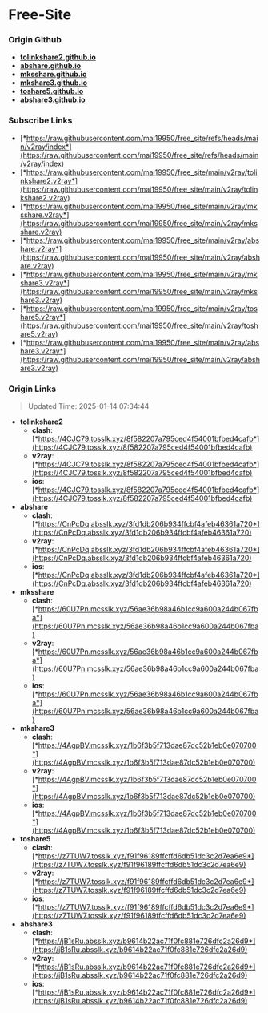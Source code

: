 # Free-Site

### Origin Github

- [**tolinkshare2.github.io**](https://github.com/tolinkshare2/tolinkshare2.github.io)
- [**abshare.github.io**](https://github.com/abshare/abshare.github.io)
- [**mksshare.github.io**](https://github.com/mksshare/mksshare.github.io)
- [**mkshare3.github.io**](https://github.com/mkshare3/mkshare3.github.io)
- [**toshare5.github.io**](https://github.com/toshare5/toshare5.github.io)
- [**abshare3.github.io**](https://github.com/abshare3/abshare3.github.io)

### Subscribe Links

- [*https://raw.githubusercontent.com/mai19950/free_site/refs/heads/main/v2ray/index*](https://raw.githubusercontent.com/mai19950/free_site/refs/heads/main/v2ray/index)
- [*https://raw.githubusercontent.com/mai19950/free_site/main/v2ray/tolinkshare2.v2ray*](https://raw.githubusercontent.com/mai19950/free_site/main/v2ray/tolinkshare2.v2ray)
- [*https://raw.githubusercontent.com/mai19950/free_site/main/v2ray/mksshare.v2ray*](https://raw.githubusercontent.com/mai19950/free_site/main/v2ray/mksshare.v2ray)
- [*https://raw.githubusercontent.com/mai19950/free_site/main/v2ray/abshare.v2ray*](https://raw.githubusercontent.com/mai19950/free_site/main/v2ray/abshare.v2ray)
- [*https://raw.githubusercontent.com/mai19950/free_site/main/v2ray/mkshare3.v2ray*](https://raw.githubusercontent.com/mai19950/free_site/main/v2ray/mkshare3.v2ray)
- [*https://raw.githubusercontent.com/mai19950/free_site/main/v2ray/toshare5.v2ray*](https://raw.githubusercontent.com/mai19950/free_site/main/v2ray/toshare5.v2ray)
- [*https://raw.githubusercontent.com/mai19950/free_site/main/v2ray/abshare3.v2ray*](https://raw.githubusercontent.com/mai19950/free_site/main/v2ray/abshare3.v2ray)

### Origin Links

> Updated Time: 2025-01-14 07:34:44

- **tolinkshare2**
  - **clash**: [*https://4CJC79.tosslk.xyz/8f582207a795ced4f54001bfbed4cafb*](https://4CJC79.tosslk.xyz/8f582207a795ced4f54001bfbed4cafb)
  - **v2ray**: [*https://4CJC79.tosslk.xyz/8f582207a795ced4f54001bfbed4cafb*](https://4CJC79.tosslk.xyz/8f582207a795ced4f54001bfbed4cafb)
  - **ios**: [*https://4CJC79.tosslk.xyz/8f582207a795ced4f54001bfbed4cafb*](https://4CJC79.tosslk.xyz/8f582207a795ced4f54001bfbed4cafb)
- **abshare**
  - **clash**: [*https://CnPcDq.absslk.xyz/3fd1db206b934ffcbf4afeb46361a720*](https://CnPcDq.absslk.xyz/3fd1db206b934ffcbf4afeb46361a720)
  - **v2ray**: [*https://CnPcDq.absslk.xyz/3fd1db206b934ffcbf4afeb46361a720*](https://CnPcDq.absslk.xyz/3fd1db206b934ffcbf4afeb46361a720)
  - **ios**: [*https://CnPcDq.absslk.xyz/3fd1db206b934ffcbf4afeb46361a720*](https://CnPcDq.absslk.xyz/3fd1db206b934ffcbf4afeb46361a720)
- **mksshare**
  - **clash**: [*https://60U7Pn.mcsslk.xyz/56ae36b98a46b1cc9a600a244b067fba*](https://60U7Pn.mcsslk.xyz/56ae36b98a46b1cc9a600a244b067fba)
  - **v2ray**: [*https://60U7Pn.mcsslk.xyz/56ae36b98a46b1cc9a600a244b067fba*](https://60U7Pn.mcsslk.xyz/56ae36b98a46b1cc9a600a244b067fba)
  - **ios**: [*https://60U7Pn.mcsslk.xyz/56ae36b98a46b1cc9a600a244b067fba*](https://60U7Pn.mcsslk.xyz/56ae36b98a46b1cc9a600a244b067fba)
- **mkshare3**
  - **clash**: [*https://4AgpBV.mcsslk.xyz/1b6f3b5f713dae87dc52b1eb0e070700*](https://4AgpBV.mcsslk.xyz/1b6f3b5f713dae87dc52b1eb0e070700)
  - **v2ray**: [*https://4AgpBV.mcsslk.xyz/1b6f3b5f713dae87dc52b1eb0e070700*](https://4AgpBV.mcsslk.xyz/1b6f3b5f713dae87dc52b1eb0e070700)
  - **ios**: [*https://4AgpBV.mcsslk.xyz/1b6f3b5f713dae87dc52b1eb0e070700*](https://4AgpBV.mcsslk.xyz/1b6f3b5f713dae87dc52b1eb0e070700)
- **toshare5**
  - **clash**: [*https://z7TUW7.tosslk.xyz/f91f96189ffcffd6db51dc3c2d7ea6e9*](https://z7TUW7.tosslk.xyz/f91f96189ffcffd6db51dc3c2d7ea6e9)
  - **v2ray**: [*https://z7TUW7.tosslk.xyz/f91f96189ffcffd6db51dc3c2d7ea6e9*](https://z7TUW7.tosslk.xyz/f91f96189ffcffd6db51dc3c2d7ea6e9)
  - **ios**: [*https://z7TUW7.tosslk.xyz/f91f96189ffcffd6db51dc3c2d7ea6e9*](https://z7TUW7.tosslk.xyz/f91f96189ffcffd6db51dc3c2d7ea6e9)
- **abshare3**
  - **clash**: [*https://jB1sRu.absslk.xyz/b9614b22ac71f0fc881e726dfc2a26d9*](https://jB1sRu.absslk.xyz/b9614b22ac71f0fc881e726dfc2a26d9)
  - **v2ray**: [*https://jB1sRu.absslk.xyz/b9614b22ac71f0fc881e726dfc2a26d9*](https://jB1sRu.absslk.xyz/b9614b22ac71f0fc881e726dfc2a26d9)
  - **ios**: [*https://jB1sRu.absslk.xyz/b9614b22ac71f0fc881e726dfc2a26d9*](https://jB1sRu.absslk.xyz/b9614b22ac71f0fc881e726dfc2a26d9)
